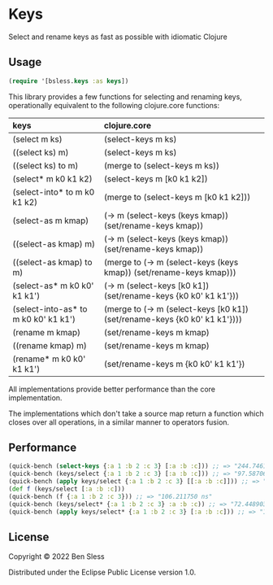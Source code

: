 # Keys

Select and rename keys as fast as possible with idiomatic Clojure

## Usage


```clojure
(require '[bsless.keys :as keys])
```

This library provides a few functions for selecting and renaming keys,
operationally equivalent to the following clojure.core functions:

| keys                                 | clojure.core                                                              |
|:-------------------------------------|:--------------------------------------------------------------------------|
| (select m ks)                        | (select-keys m ks)                                                        |
| ((select ks) m)                      | (select-keys m ks)                                                        |
| ((select ks) to m)                   | (merge to (select-keys m ks))                                             |
| (select* m k0 k1 k2)                 | (select-keys m [k0 k1 k2])                                                |
| (select-into* to m k0 k1 k2)         | (merge to (select-keys m [k0 k1 k2]))                                     |
| (select-as m kmap)                   | (-> m (select-keys (keys kmap)) (set/rename-keys kmap))                   |
| ((select-as kmap) m)                 | (-> m (select-keys (keys kmap)) (set/rename-keys kmap))                   |
| ((select-as kmap) to m)              | (merge to (-> m (select-keys (keys kmap)) (set/rename-keys kmap)))        |
| (select-as* m k0 k0' k1 k1')         | (-> m (select-keys [k0 k1]) (set/rename-keys {k0 k0' k1 k1'}))            |
| (select-into-as* to m k0 k0' k1 k1') | (merge to (-> m (select-keys [k0 k1]) (set/rename-keys {k0 k0' k1 k1'}))) |
| (rename m kmap)                      | (set/rename-keys m kmap)                                                  |
| ((rename kmap) m)                    | (set/rename-keys m kmap)                                                  |
| (rename* m k0 k0' k1 k1')            | (set/rename-keys m {k0 k0' k1 k1'})                                       |


All implementations provide better performance than the core implementation.

The implementations which don't take a source map return a function
which closes over all operations, in a similar manner to operators
fusion.

## Performance

```clojure
(quick-bench (select-keys {:a 1 :b 2 :c 3} [:a :b :c])) ;; => "244.746154 ns"
(quick-bench (keys/select {:a 1 :b 2 :c 3} [:a :b :c])) ;; => "97.587060 ns"
(quick-bench (apply keys/select {:a 1 :b 2 :c 3} [[:a :b :c]])) ;; => "195.571249 ns"
(def f (keys/select [:a :b :c]))
(quick-bench (f {:a 1 :b 2 :c 3})) ;; => "106.211750 ns"
(quick-bench (keys/select* {:a 1 :b 2 :c 3} :a :b :c)) ;; => "72.448903 ns"
(quick-bench (apply keys/select* {:a 1 :b 2 :c 3} [:a :b :c])) ;; => "183.127248 ns"
```

## License

Copyright © 2022 Ben Sless

Distributed under the Eclipse Public License version 1.0.
